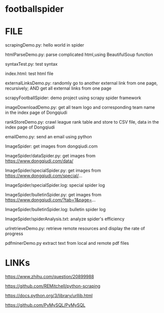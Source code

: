 # footballspider

# FILE

scrapingDemo.py:
hello world in spider

htmlParseDemo.py:
parse complicated html,using BeautifulSoup function

syntaxTest.py:
test syntax

index.html:
test html file

externalLinksDemo.py:
randomly go to another external link from one page, recursively; AND get all external links from one page

scrapyFootballSpider:
demo project using scrapy spider framework

imageDownloadDemo.py:
get all team logo and corresponding team name in the index page of Dongqiudi

rankStoreDemo.py:
crawl league rank table and store to CSV file, data in the index page of Dongqiudi

emailDemo.py:
send an email using python


ImageSpider:
get images from dongqiudi.com

ImageSpider/dataSpider.py:
get images from https://www.dongqiudi.com/data/

ImageSpider/specialSpider.py:
get images from https://www.dongqiudi.com/special/...

ImageSpider/specialSpider.log:
special spider log

ImageSpider/bulletinSpider.py:
get images from https://www.dongqiudi.com/?tab=1&page=...

ImageSpider/bulletinSpider.log:
bulletin spider log

ImageSpider/spiderAnalysis.txt:
analyze spider's efficiency


urlretrieveDemo.py:
retrieve remote resources and display the rate of progress

pdfminerDemo.py
extract text from local and remote pdf files

# LINKs

https://www.zhihu.com/question/20899988

https://github.com/REMitchell/python-scraping

https://docs.python.org/3/library/urllib.html

https://github.com/PyMySQL/PyMySQL
